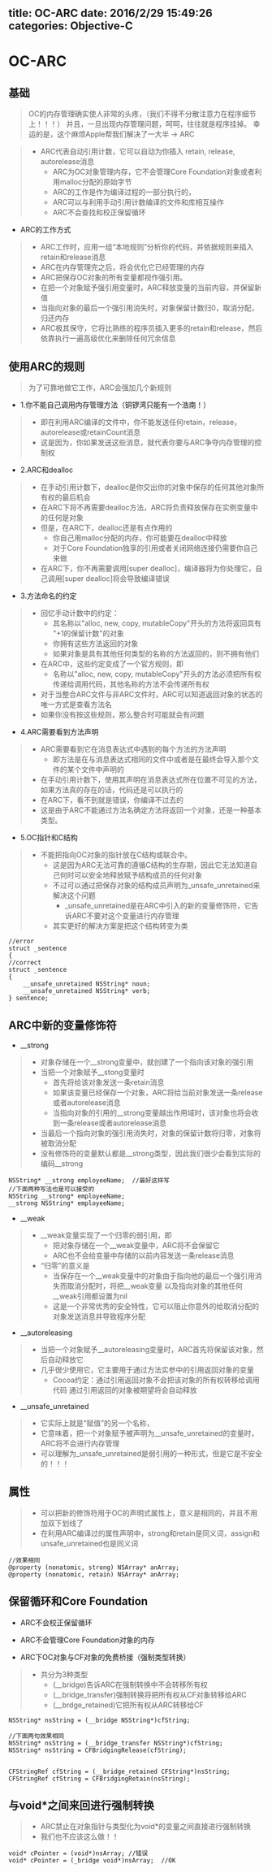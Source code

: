 title: OC-ARC
date: 2016/2/29 15:49:26            
categories: Objective-C
---

# OC-ARC #

## 基础 ##
>OC的内存管理确实使人非常的头疼，（我们不得不分散注意力在程序细节上！！！）
>并且，一旦出现内存管理问题，呵呵，往往就是程序挂掉。
>幸运的是，这个麻烦Apple帮我们解决了一大半 -> ARC

>- ARC代表自动引用计数，它可以自动为你插入 retain, release, autorelease消息
>    - ARC为OC对象管理内存，它不会管理Core Foundation对象或者利用malloc分配的原始字节
>    - ARC的工作是作为编译过程的一部分执行的， 
>    - ARC可以与利用手动引用计数编译的文件和库相互操作
>    - ARC不会查找和校正保留循环

- ARC的工作方式
>- ARC工作时，应用一组“本地规则”分析你的代码，并依据规则来插入retain和release消息
>- ARC在内存管理完之后，将会优化它已经管理的内存
>- ARC把保存OC对象的所有变量都视作强引用。
>- 在把一个对象赋予强引用变量时，ARC释放变量的当前内容，并保留新值
>- 当指向对象的最后一个强引用消失时，对象保留计数归0，取消分配，归还内存
>- ARC极其保守，它将比熟练的程序员插入更多的retain和release，然后依靠执行一遍高级优化来删除任何冗余信息

## 使用ARC的规则 ##

>为了可靠地做它工作，ARC会强加几个新规则

- 1.你不能自己调用内存管理方法（铜锣湾只能有一个浩南！）
>- 即在利用ARC编译的文件中，你不能发送任何retain，release，autorelease或retainCount消息
>- 这是因为，你如果发送这些消息，就代表你要与ARC争夺内存管理的控制权

- 2.ARC和dealloc
>- 在手动引用计数下，dealloc是你交出你的对象中保存的任何其他对象所有权的最后机会
>- 在ARC下将不再需要dealloc方法，ARC将负责释放保存在实例变量中的任何是对象
>- 但是，在ARC下，dealloc还是有点作用的
>    - 你自己用malloc分配的内存，你可能要在dealloc中释放
>    - 对于Core Foundation独享的引用或者关闭网络连接仍需要你自己来做
>- 在ARC下，你不再需要调用[super dealloc]，编译器将为你处理它，自己调用[super dealloc]将会导致编译错误

- 3.方法命名的约定
>- 回忆手动计数中的约定：
>    - 其名称以"alloc, new, copy, mutableCopy"开头的方法将返回具有 "+1的保留计数"的对象
>    - 你拥有这些方法返回的对象
>    - 如果对象是具有其他任何类型的名称的方法返回的，则不拥有他们
>- 在ARC中，这些约定变成了一个官方规则，即
>    - 名称以"alloc, new, copy, mutableCopy"开头的方法必须把所有权传递给调用代码，其他名称的方法不会传递所有权
>- 对于当整合ARC文件与非ARC文件时，ARC可以知道返回对象的状态的唯一方式是查看方法名
>- 如果你没有按这些规则，那么整合时可能就会有问题

- 4.ARC需要看到方法声明 
>- ARC需要看到它在消息表达式中遇到的每个方法的方法声明
>    - 即方法是在与消息表达式相同的文件中或者是在最终会导入那个文件的某个文件中声明的
>- 在手动引用计数下，使用其声明在消息表达式所在位置不可见的方法，如果方法真的存在的话，代码还是可以执行的
>- 在ARC下，看不到就是错误，你编译不过去的
>- 这是由于ARC不能通过方法名确定方法将返回一个对象，还是一种基本类型。

- 5.OC指针和C结构
>- 不能把指向OC对象的指针放在C结构或联合中。
>    - 这是因为ARC无法可靠的遵循C结构的生存期，因此它无法知道自己何时可以安全地释放赋予结构成员的任何对象
>    - 不过可以通过把保存对象的结构成员声明为_unsafe_unretained来解决这个问题
>        - _unsafe_unretained是在ARC中引入的新的变量修饰符，它告诉ARC不要对这个变量进行内存管理
>    - 其实更好的解决方案是把这个结构转变为类

	//error
	struct _sentence
	{
	//correct
	struct _sentence
	{
		__unsafe_unretained NSString* noun;
		__unsafe_unretained NSString* verb;
	} sentence;

## ARC中新的变量修饰符 ##

- __strong
>- 对象存储在一个__strong变量中，就创建了一个指向该对象的强引用
>- 当把一个对象赋予__stong变量时
>    - 首先将给该对象发送一条retain消息
>    - 如果该变量已经保存一个对象，ARC将给当前对象发送一条release或者autorelease消息
>    - 当指向对象的引用的__strong变量越出作用域时，该对象也将会收到一条release或者autorelease消息
>- 当最后一个指向对象的强引用消失时，对象的保留计数将归零，对象将被取消分配
>- 没有修饰符的变量默认都是__strong类型，因此我们很少会看到实际的编码__strong

	NSString* __strong employeeName;  //最好这样写
	//下面两种写法也是可以接受的
	NSString __strong* employeeName;  
	__strong NSString* employeeName;

- __weak
>- __weak变量实现了一个归零的弱引用，即
>    - 把对象存储在一个__weak变量中，ARC将不会保留它
>    - ARC也不会给变量中存储的以前内容发送一条release消息
>- “归零”的意义是
>    - 当保存在一个__weak变量中的对象由于指向他的最后一个强引用消失而取消分配时，将把__weak变量
>      以及指向对象的其他任何__weak引用都设置为nil
>    - 这是一个非常优秀的安全特性，它可以阻止你意外的给取消分配的对象发送消息并导致程序分配

- __autoreleasing
>- 当把一个对象赋予__autoreleasing变量时，ARC首先将保留该对象，然后自动释放它
>- 几乎很少使用它，它主要用于通过方法实参中的引用返回对象的变量
>    - Cocoa约定：通过引用返回对象不会把该对象的所有权转移给调用代码
>      通过引用返回的对象被期望将会自动释放

- __unsafe_unretained
>- 它实际上就是“赋值”的另一个名称，
>- 它意味着，把一个对象赋予被声明为__unsafe_unretained的变量时，ARC将不会进行内存管理
>- 可以理解为_unsafe_unretained是弱引用的一种形式，但是它是不安全的！！！

## 属性 ##
>- 可以把新的修饰符用于OC的声明式属性上，意义是相同的，并且不用加双下划线了
>- 在利用ARC编译过的属性声明中，strong和retain是同义词，assign和unsafe_unretained也是同义词

	//效果相同
	@property (nonatomic, strong) NSArray* anArray;
	@property (nonatomic, retain) NSArray* anArray;

## 保留循环和Core Foundation ##
- ARC不会校正保留循环
- ARC不会管理Core Foundation对象的内存

- ARC下OC对象与CF对象的免费桥接（强制类型转换）
>- 共分为3种类型
>    - (__bridge)告诉ARC在强制转换中不会转移所有权
>    - (__bridge_transfer)强制转换将把所有权从CF对象转移给ARC
>    - (__brdge_retained)它把所有权从ARC转移给CF

	NSString* nsString = (__bridge NSString*)cfString;
	
	//下面两句效果相同
	NSString* nsString = (__bridge_transfer NSString*)cfString;
	NSString* nsString = CFBridgingRelease(cfString);
	
	
	CFStringRef cfString = (__bridge_retained CFString*)nsString;
	CFStringRef cfString = CFBridgingRetain(nsString);

## 与void*之间来回进行强制转换 ##

>- ARC禁止在对象指针与类型化为void*的变量之间直接进行强制转换
>- 我们也不应该这么做！！

	void* cPointer = (void*)nsArray; //错误
	void* cPointer = (_bridge void*)nsArray;  //OK